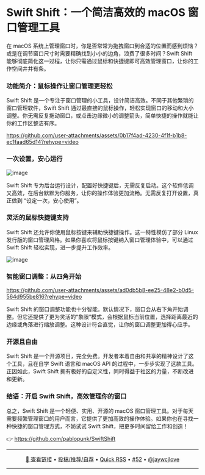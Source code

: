 Swift Shift：一个简洁高效的 macOS 窗口管理工具
===

在 macOS 系统上管理窗口时，你是否常常为拖拽窗口到合适的位置而感到烦恼？或是在调节窗口尺寸时需要精确找到小小的边角，浪费了很多时间？Swift Shift 能够彻底简化这一过程，让你只需通过鼠标和快捷键即可高效管理窗口，让你的工作空间井井有条。

### 功能简介：鼠标操作让窗口管理更轻松

Swift Shift 是一个专注于窗口管理的小工具，设计简洁高效。不同于其他繁琐的窗口管理软件，Swift Shift 通过最直接的鼠标操作，轻松实现窗口的移动和大小调整。你无需反复拖动窗口，或点击边缘微小的调整箭头，简单快捷的操作就能让你的工作区整洁有序。

https://github.com/user-attachments/assets/0b17f4ad-4230-4f1f-b1b8-ec1faad65d14?rehype=video

### 一次设置，安心运行

![image](https://github.com/user-attachments/assets/d72e9693-eb6a-4da4-89f7-4d0bf8e4120c)

Swift Shift 专为后台运行设计，配置好快捷键后，无需反复启动。这个软件低调又高效，在后台默默为你服务，让你的操作体验更加流畅。无需反复打开设置，真正做到 “设定一次，安心使用”。

### 灵活的鼠标快捷键支持

Swift Shift 还允许你使用鼠标按键来辅助快捷键操作。这一特性模仿了部分 Linux 发行版的窗口管理风格。如果你喜欢将鼠标按键纳入窗口管理体验中，可以通过 Swift Shift 轻松实现，进一步提升工作效率。

![image](https://github.com/user-attachments/assets/4da099c4-a614-4ec6-89ff-104a0ccdd496)

### 智能窗口调整：从四角开始

https://github.com/user-attachments/assets/ad0db5b8-ee25-48e2-b0d5-564d955be816?rehype=video

Swift Shift 的窗口调整功能也十分智能。默认情况下，窗口会从右下角开始调整。但它还提供了更为灵活的“象限”模式，会根据鼠标当前位置，选择距离最近的边缘或角落进行缩放调整。这种设计符合直觉，让你的窗口调整更加得心应手。

### 开源且自由

Swift Shift 是一个开源项目，完全免费。开发者本着自由和共享的精神设计了这个工具，且在自学 Swift 语言和 macOS API 的过程中，一步步实现了这款工具。正因如此，Swift Shift 拥有极好的自定义性，同时得益于社区的力量，不断改进和更新。

### 结语：开启 Swift Shift，高效管理你的窗口

总之，Swift Shift 是一个轻便、实用、开源的 macOS 窗口管理工具。对于每天需要频繁管理窗口的用户而言，它提供了更加高效的操作体验。如果你也在寻找一种快捷的窗口管理方式，不妨试试 Swift Shift，把更多时间留给工作和创造！

👉 https://github.com/pablopunk/SwiftShift

---

<p align="center">
<a href="https://github.com/pablopunk/SwiftShift" target="_blank">🔗 查看链接</a> • 
<a href="https://github.com/jaywcjlove/quick-rss/issues/new/choose" target="_blank">投稿/推荐/自荐</a> • 
<a href="https://wangchujiang.com/quick-rss/feeds/index.html" target="_blank">Quick RSS</a> • 
<a href="https://github.com/jaywcjlove/quick-rss/issues/52" target="_blank">#52</a> • 
<a href="https://github.com/jaywcjlove" target="_blank">@jaywcjlove</a>
</p>

---
    